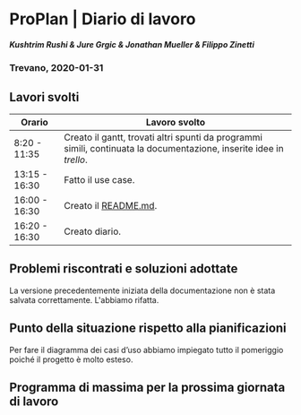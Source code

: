 # ProPlan | Diario di lavoro
##### Kushtrim Rushi & Jure Grgic & Jonathan Mueller & Filippo Zinetti
### Trevano, 2020-01-31

## Lavori svolti

| Orario        | Lavoro svolto |
|---------------|---------------|
| 8:20 - 11:35  | Creato il gantt, trovati altri spunti da programmi simili, continuata la documentazione, inserite idee in *trello*. |
| 13:15 - 16:30 | Fatto il use case. |
| 16:00 - 16:30 | Creato il [README.md](./../README.md). |
| 16:20 - 16:30 | Creato diario. |

##  Problemi riscontrati e soluzioni adottate
La versione precedentemente iniziata della documentazione non è stata salvata correttamente. L'abbiamo rifatta.

##  Punto della situazione rispetto alla pianificazioni

Per fare il diagramma dei casi d’uso abbiamo impiegato tutto il pomeriggio poiché il progetto è molto esteso.

## Programma di massima per la prossima giornata di lavoro
